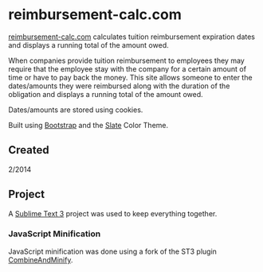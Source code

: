 # reimbursement-calc.com

[reimbursement-calc.com](http://reimbursement-calc.com/) calculates tuition reimbursement expiration dates and displays a running total of the amount owed.

When companies provide tuition reimbursement to employees they may require that the employee stay with the company for a certain amount of time or have to pay back the money. This site allows someone to enter the dates/amounts they were reimbursed along with the duration of the obligation and displays a running total of the amount owed.

Dates/amounts are stored using cookies.

Built using [Bootstrap](http://getbootstrap.com/) and the [Slate](http://bootswatch.com/slate/) Color Theme.

## Created

2/2014

## Project

A [Sublime Text 3](http://www.sublimetext.com/3) project was used to keep everything together.

### JavaScript Minification

JavaScript minification was done using a fork of the ST3 plugin [CombineAndMinify](https://github.com/geniusburger/Sublime-CombineAndMinify).